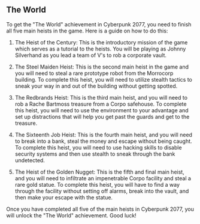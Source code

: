 ## The World

To get the "The World" achievement in Cyberpunk 2077, you need to finish all five main heists in the game. Here is a guide on how to do this:

1) The Heist of the Century: This is the introductory mission of the game which serves as a tutorial to the heists. You will be playing as Johnny Silverhand as you lead a team of V's to rob a corporate vault.

2) The Steel Maiden Heist: This is the second main heist in the game and you will need to steal a rare prototype robot from the Morrocorp building. To complete this heist, you will need to utilize stealth tactics to sneak your way in and out of the building without getting spotted.

3) The Redbrands Heist: This is the third main heist, and you will need to rob a Rache Bartmoss treasure from a Corpo safehouse. To complete this heist, you will need to use the environment to your advantage and set up distractions that will help you get past the guards and get to the treasure.

4) The Sixteenth Job Heist: This is the fourth main heist, and you will need to break into a bank, steal the money and escape without being caught. To complete this heist, you will need to use hacking skills to disable security systems and then use stealth to sneak through the bank undetected.

5) The Heist of the Golden Nugget: This is the fifth and final main heist, and you will need to infiltrate an impenetrable Corpo facility and steal a rare gold statue. To complete this heist, you will have to find a way through the facility without setting off alarms, break into the vault, and then make your escape with the statue.

Once you have completed all five of the main heists in Cyberpunk 2077, you will unlock the "The World" achievement. Good luck!